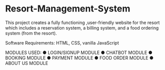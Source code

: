 # Resort-Management-System
This project creates a fully functioning ,user-friendly website for the resort which includes a reservation system,  a billing system, and a food ordering system (from the resort).

Software Requirements: 
HTML, CSS, vanilla JavaScript

MODULES USED: 
● LOGIN/SIGNUP MODULE
● CHATBOT MODULE
● BOOKING MODULE
● PAYMENT MODULE
● FOOD ORDER MODULE
● ABOUT US MODULE
